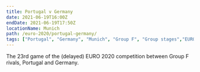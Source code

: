 ```yaml
---
title: Portugal v Germany
date: 2021-06-19T16:00Z
endDate: 2021-06-19T17:50Z
locationName: Munich
path: /euro-2020/portugal-germany/
tags: ["Portugal", "Germany", "Munich", "Group F", "Group stages","EURO 2020"]
---
```


The 23rd game of the (delayed) EURO 2020 competition between Group F rivals, Portugal and Germany.